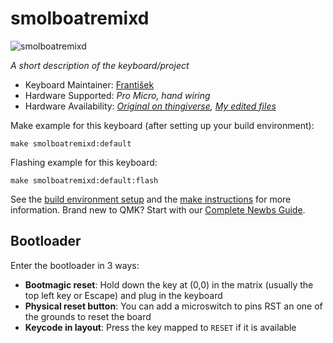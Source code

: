 # smolboatremixd

![smolboatremixd](https://github.com/sch3fr/SmolBoatRemiXD/blob/main/img/keeb.jpg)

*A short description of the keyboard/project*

* Keyboard Maintainer: [František](https://github.com/sch3fr)
* Hardware Supported: *Pro Micro, hand wiring*
* Hardware Availability: *[Original on thingiverse](https://www.thingiverse.com/thing:3289175), [My edited files](https://github.com/sch3fr/SmolBoatRemiXD/tree/main/STL)*

Make example for this keyboard (after setting up your build environment):

    make smolboatremixd:default

Flashing example for this keyboard:

    make smolboatremixd:default:flash

See the [build environment setup](https://docs.qmk.fm/#/getting_started_build_tools) and the [make instructions](https://docs.qmk.fm/#/getting_started_make_guide) for more information. Brand new to QMK? Start with our [Complete Newbs Guide](https://docs.qmk.fm/#/newbs).

## Bootloader

Enter the bootloader in 3 ways:

* **Bootmagic reset**: Hold down the key at (0,0) in the matrix (usually the top left key or Escape) and plug in the keyboard
* **Physical reset button**: You can add a microswitch to pins RST an one of the grounds to reset the board
* **Keycode in layout**: Press the key mapped to `RESET` if it is available
